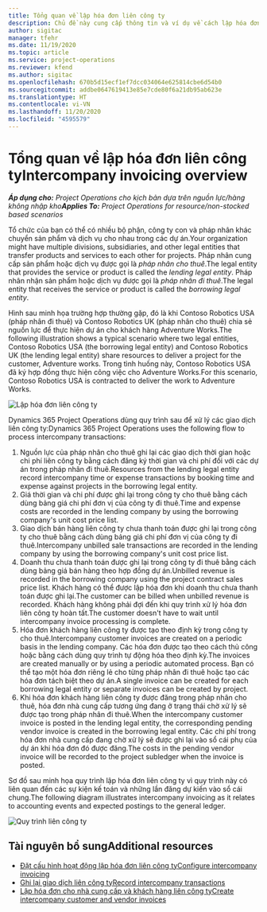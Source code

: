 ```yaml
---
title: Tổng quan về lập hóa đơn liên công ty
description: Chủ đề này cung cấp thông tin và ví dụ về cách lập hóa đơn liên công ty cho các dự án.
author: sigitac
manager: tfehr
ms.date: 11/19/2020
ms.topic: article
ms.service: project-operations
ms.reviewer: kfend
ms.author: sigitac
ms.openlocfilehash: 670b5d15ecf1ef7dcc034064e625814cbe6d54b0
ms.sourcegitcommit: addbe0647619413e85e7cde80f6a21db95ab623e
ms.translationtype: HT
ms.contentlocale: vi-VN
ms.lasthandoff: 11/20/2020
ms.locfileid: "4595579"
---
```

# <a name="intercompany-invoicing-overview"></a><span data-ttu-id="1f5a2-103">Tổng quan về lập hóa đơn liên công ty</span><span class="sxs-lookup"><span data-stu-id="1f5a2-103">Intercompany invoicing overview</span></span>

<span data-ttu-id="1f5a2-104">_**Áp dụng cho:** Project Operations cho kịch bản dựa trên nguồn lực/hàng không nhập kho_</span><span class="sxs-lookup"><span data-stu-id="1f5a2-104">_**Applies To:** Project Operations for resource/non-stocked based scenarios_</span></span>

<span data-ttu-id="1f5a2-105">Tổ chức của bạn có thể có nhiều bộ phận, công ty con và pháp nhân khác chuyển sản phẩm và dịch vụ cho nhau trong các dự án.</span><span class="sxs-lookup"><span data-stu-id="1f5a2-105">Your organization might have multiple divisions, subsidiaries, and other legal entities that transfer products and services to each other for projects.</span></span> <span data-ttu-id="1f5a2-106">Pháp nhân cung cấp sản phẩm hoặc dịch vụ được gọi là *pháp nhân cho thuê*.</span><span class="sxs-lookup"><span data-stu-id="1f5a2-106">The legal entity that provides the service or product is called the *lending legal entity*.</span></span> <span data-ttu-id="1f5a2-107">Pháp nhân nhận sản phẩm hoặc dịch vụ được gọi là *pháp nhân đi thuê*.</span><span class="sxs-lookup"><span data-stu-id="1f5a2-107">The legal entity that receives the service or product is called the *borrowing legal entity*.</span></span>

<span data-ttu-id="1f5a2-108">Hình sau minh họa trường hợp thường gặp, đó là khi Contoso Robotics USA (pháp nhân đi thuê) và Contoso Robotics UK (pháp nhân cho thuê) chia sẻ nguồn lực để thực hiện dự án cho khách hàng Adventure Works.</span><span class="sxs-lookup"><span data-stu-id="1f5a2-108">The following illustration shows a typical scenario where two legal entities, Contoso Robotics USA (the borrowing legal entity) and Contoso Robotics UK (the lending legal entity) share resources to deliver a project for the customer, Adventure works.</span></span> <span data-ttu-id="1f5a2-109">Trong tình huống này, Contoso Robotics USA đã ký hợp đồng thực hiện công việc cho Adventure Works.</span><span class="sxs-lookup"><span data-stu-id="1f5a2-109">For this scenario, Contoso Robotics USA is contracted to deliver the work to Adventure Works.</span></span>

![Lập hóa đơn liên công ty](./media/IntercompanyScenario.png) 

<span data-ttu-id="1f5a2-111">Dynamics 365 Project Operations dùng quy trình sau để xử lý các giao dịch liên công ty:</span><span class="sxs-lookup"><span data-stu-id="1f5a2-111">Dynamics 365 Project Operations uses the following flow to process intercompany transactions:</span></span>

1. <span data-ttu-id="1f5a2-112">Nguồn lực của pháp nhân cho thuê ghi lại các giao dịch thời gian hoặc chi phí liên công ty bằng cách đăng ký thời gian và chi phí đối với các dự án trong pháp nhân đi thuê.</span><span class="sxs-lookup"><span data-stu-id="1f5a2-112">Resources from the lending legal entity record intercompany time or expense transactions by booking time and expense against projects in the borrowing legal entity.</span></span>
2. <span data-ttu-id="1f5a2-113">Giá thời gian và chi phí được ghi lại trong công ty cho thuê bằng cách dùng bảng giá chi phí đơn vị của công ty đi thuê.</span><span class="sxs-lookup"><span data-stu-id="1f5a2-113">Time and expense costs are recorded in the lending company by using the borrowing company's unit cost price list.</span></span>
3. <span data-ttu-id="1f5a2-114">Giao dịch bán hàng liên công ty chưa thanh toán được ghi lại trong công ty cho thuê bằng cách dùng bảng giá chi phí đơn vị của công ty đi thuê.</span><span class="sxs-lookup"><span data-stu-id="1f5a2-114">Intercompany unbilled sale transactions are recorded in the lending company by using the borrowing company's unit cost price list.</span></span>
4. <span data-ttu-id="1f5a2-115">Doanh thu chưa thanh toán được ghi lại trong công ty đi thuê bằng cách dùng bảng giá bán hàng theo hợp đồng dự án.</span><span class="sxs-lookup"><span data-stu-id="1f5a2-115">Unbilled revenue is recorded in the borrowing company using the project contract sales price list.</span></span> <span data-ttu-id="1f5a2-116">Khách hàng có thể được lập hóa đơn khi doanh thu chưa thanh toán được ghi lại.</span><span class="sxs-lookup"><span data-stu-id="1f5a2-116">The customer can be billed when unbilled revenue is recorded.</span></span> <span data-ttu-id="1f5a2-117">Khách hàng không phải đợi đến khi quy trình xử lý hóa đơn liên công ty hoàn tất.</span><span class="sxs-lookup"><span data-stu-id="1f5a2-117">The customer doesn't have to wait until intercompany invoice processing is complete.</span></span>
5. <span data-ttu-id="1f5a2-118">Hóa đơn khách hàng liên công ty được tạo theo định kỳ trong công ty cho thuê.</span><span class="sxs-lookup"><span data-stu-id="1f5a2-118">Intercompany customer invoices are created on a periodic basis in the lending company.</span></span> <span data-ttu-id="1f5a2-119">Các hóa đơn được tạo theo cách thủ công hoặc bằng cách dùng quy trình tự động hóa theo định kỳ.</span><span class="sxs-lookup"><span data-stu-id="1f5a2-119">The invoices are created manually or by using a periodic automated process.</span></span> <span data-ttu-id="1f5a2-120">Bạn có thể tạo một hóa đơn riêng lẻ cho từng pháp nhân đi thuê hoặc tạo các hóa đơn tách biệt theo dự án.</span><span class="sxs-lookup"><span data-stu-id="1f5a2-120">A single invoice can be created for each borrowing legal entity or separate invoices can be created by project.</span></span>
6. <span data-ttu-id="1f5a2-121">Khi hóa đơn khách hàng liên công ty được đăng trong pháp nhân cho thuê, hóa đơn nhà cung cấp tương ứng đang ở trạng thái chờ xử lý sẽ được tạo trong pháp nhân đi thuê.</span><span class="sxs-lookup"><span data-stu-id="1f5a2-121">When the intercompany customer invoice is posted in the lending legal entity, the corresponding pending vendor invoice is created in the borrowing legal entity.</span></span> <span data-ttu-id="1f5a2-122">Các chi phí trong hóa đơn nhà cung cấp đang chờ xử lý sẽ được ghi lại vào sổ cái phụ của dự án khi hóa đơn đó được đăng.</span><span class="sxs-lookup"><span data-stu-id="1f5a2-122">The costs in the pending vendor invoice will be recorded to the project subledger when the invoice is posted.</span></span>

<span data-ttu-id="1f5a2-123">Sơ đồ sau minh họa quy trình lập hóa đơn liên công ty vì quy trình này có liên quan đến các sự kiện kế toán và những lần đăng dự kiến vào sổ cái chung.</span><span class="sxs-lookup"><span data-stu-id="1f5a2-123">The following diagram illustrates intercompany invoicing as it relates to accounting events and expected postings to the general ledger.</span></span>

![Quy trình liên công ty](./media/IntercompanyFlow.png)

## <a name="additional-resources"></a><span data-ttu-id="1f5a2-125">Tài nguyên bổ sung</span><span class="sxs-lookup"><span data-stu-id="1f5a2-125">Additional resources</span></span>

- [<span data-ttu-id="1f5a2-126">Đặt cấu hình hoạt động lập hóa đơn liên công ty</span><span class="sxs-lookup"><span data-stu-id="1f5a2-126">Configure intercompany invoicing</span></span>](configure-intercompany-invoicing.md)
- [<span data-ttu-id="1f5a2-127">Ghi lại giao dịch liên công ty</span><span class="sxs-lookup"><span data-stu-id="1f5a2-127">Record intercompany transactions</span></span>](create-intercompany-transactions.md)
- [<span data-ttu-id="1f5a2-128">Lập hóa đơn cho nhà cung cấp và khách hàng liên công ty</span><span class="sxs-lookup"><span data-stu-id="1f5a2-128">Create intercompany customer and vendor invoices</span></span>](create-intercompany-customer-vendor-invoices.md)
